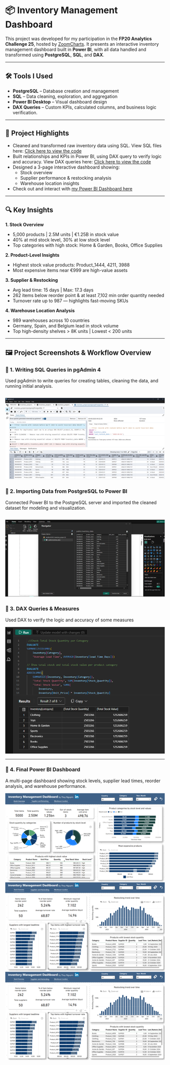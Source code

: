 # 📦 Inventory Management Dashboard

This project was developed for my participation in the **FP20 Analytics Challenge 25**, hosted by [ZoomCharts](https://zoomcharts.com/en/microsoft-power-bi-custom-visuals/challenges/fp20-analytics-april-2025). It presents an interactive inventory management dashboard built in **Power BI**, with all data handled and transformed using **PostgreSQL**, **SQL**, and **DAX**.

---

## 🛠 Tools I Used

- **PostgreSQL** – Database creation and management
- **SQL** – Data cleaning, exploration, and aggregation
- **Power BI Desktop** – Visual dashboard design
- **DAX Queries** – Custom KPIs, calculated columns, and business logic verification.

---

## 📁 Project Highlights

- Cleaned and transformed raw inventory data using SQL. View SQL files here: [Click here to view the code](Data_cleaning_and_exploration.sql)  
- Built relationships and KPIs in Power BI, using DAX query to verify logic and accuracy. View DAX queries here: [Click here to view the code](DAX-query.txt)
- Designed a 3-page interactive dashboard showing:
  - Stock overview
  - Supplier performance & restocking analysis
  - Warehouse location insights
- Check out and interact with [my Power BI Dashboard here](https://lnkd.in/eBngvxtb)

---

## 🔍 Key Insights

**1. Stock Overview**
- 5,000 products | 2.5M units | €1.25B in stock value
- 40% at mid stock level, 30% at low stock level
- Top categories with high stock: Home & Garden, Books, Office Supplies

**2. Product-Level Insights**
- Highest stock value products: Product_1444, 4211, 3988
- Most expensive items near €999 are high-value assets

**3. Supplier & Restocking**
- Avg lead time: 15 days | Max: 17.3 days
- 262 items below reorder point & at least 7,102 min order quantity needed
- Turnover rate up to 987 — highlights fast-moving SKUs

**4. Warehouse Location Analysis**
- 989 warehouses across 10 countries
- Germany, Spain, and Belgium lead in stock volume
- Top high-density shelves > 8K units | Lowest < 200 units

---
## 🖼️ Project Screenshots & Workflow Overview
### 🔹 1. Writing SQL Queries in pgAdmin 4

Used pgAdmin to write queries for creating tables, cleaning the data, and running initial analysis.

![SQL Query in pgAdmin 4](images/SQL.png)
---

### 🔹 2. Importing Data from PostgreSQL to Power BI

Connected Power BI to the PostgreSQL server and imported the cleaned dataset for modeling and visualization.

![Import to Power BI](images/Import.png)
---

### 🔹 3. DAX Queries & Measures

Used DAX to verify the logic and accuracy of some measures

![DAX Measure Editor](images/DAX.png)  

---

### 🔹 4. Final Power BI Dashboard

A multi-page dashboard showing stock levels, supplier lead times, reorder analysis, and warehouse performance.

![Final Power BI Dashboard1](images/PBI1.png)
![Final Power BI Dashboard2](images/PBI2.png)
![Final Power BI Dashboard3](images/PBI2.png)


